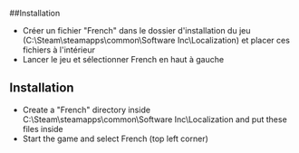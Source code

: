 ##Installation

* Créer un fichier "French" dans le dossier d'installation du jeu (C:\Steam\steamapps\common\Software Inc\Localization) et placer ces fichiers à l'intérieur
* Lancer le jeu et sélectionner French en haut à gauche

## Installation

* Create a "French" directory inside C:\Steam\steamapps\common\Software Inc\Localization and put these files inside
* Start the game and select French (top left corner)
